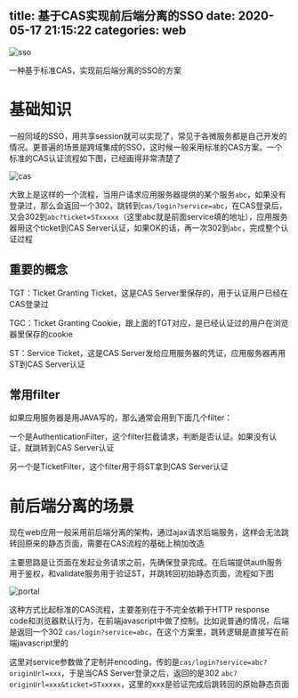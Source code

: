 title: 基于CAS实现前后端分离的SSO
date: 2020-05-17 21:15:22
categories: web 
---
![sso](http://pic.kyfxbl.com/a49.jpg)

一种基于标准CAS，实现前后端分离的SSO的方案
<!--more-->

# 基础知识

一般同域的SSO，用共享session就可以实现了，常见于各微服务都是自己开发的情况。更普遍的场景是跨域集成的SSO，这时候一般采用标准的CAS方案。一个标准的CAS认证流程如下图，已经画得非常清楚了

![cas](http://pic.kyfxbl.com/cas_flow_diagram.png)

大致上是这样的一个流程，当用户请求应用服务器提供的某个服务`abc`，如果没有登录过，那么会返回一个302，跳转到`cas/login?service=abc`，在CAS登录后，又会302到`abc?ticket=STxxxxx`（这里abc就是前面service填的地址），应用服务器用这个ticket到CAS Server认证，如果OK的话，再一次302到`abc`，完成整个认证过程

## 重要的概念

TGT：Ticket Granting Ticket，这是CAS Server里保存的，用于认证用户已经在CAS登录过

TGC：Ticket Granting Cookie，跟上面的TGT对应，是已经认证过的用户在浏览器里保存的cookie

ST：Service Ticket，这是CAS Server发给应用服务器的凭证，应用服务器再用ST到CAS Server认证

## 常用filter

如果应用服务器是用JAVA写的，那么通常会用到下面几个filter：

一个是AuthenticationFilter，这个filter拦截请求，判断是否认证。如果没有认证，就跳转到CAS Server认证

另一个是TicketFilter，这个filter用于将ST拿到CAS Server认证

# 前后端分离的场景

现在web应用一般采用前后端分离的架构，通过ajax请求后端服务，这样会无法跳转回原来的静态页面，需要在CAS流程的基础上稍加改造

主要思路是让页面在发起业务请求之前，先确保登录完成。在后端提供auth服务用于鉴权，和validate服务用于验证ST，并跳转回初始静态页面，流程如下图

![portal](http://pic.kyfxbl.com/portalsso.png)

这种方式比起标准的CAS流程，主要差别在于不完全依赖于HTTP response code和浏览器默认行为，在前端javascript中做了控制。比如说普通的情况，后端是返回一个302 `cas/login?service=abc`，在这个方案里，跳转逻辑是直接写在前端javascript里的

这里对service参数做了定制并encoding，传的是`cas/login?service=abc?originUrl=xxx`，于是当CAS Server登录之后，返回的是302 `abc?originUrl=xxx&ticket=STxxxxx`，这里的xxx是验证完成后跳转回的原始静态页面